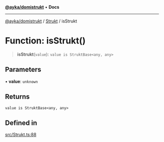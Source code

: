 [**@ayka/domistrukt**](../../../README.md) • **Docs**

***

[@ayka/domistrukt](../../../globals.md) / [Strukt](../README.md) / isStrukt

# Function: isStrukt()

> **isStrukt**(`value`): `value is StruktBase<any, any>`

## Parameters

• **value**: `unknown`

## Returns

`value is StruktBase<any, any>`

## Defined in

[src/Strukt.ts:88](https://github.com/AndreyMork/domistrukt/blob/c8d404d2a2ad3b5db17fcead4d4e5821b1cc97ac/src/Strukt.ts#L88)
